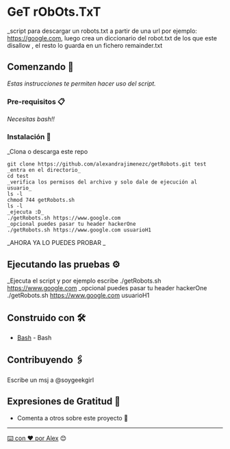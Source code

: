 # GeT rObOts.TxT

_script para descargar un robots.txt a partir de una url por ejemplo: https://google.com, luego crea un diccionario del robot.txt de los que este disallow , el resto lo guarda en un fichero remainder.txt

## Comenzando 🚀

_Estas instrucciones te permiten hacer uso del script._



### Pre-requisitos 📋

_Necesitas bash!!_


### Instalación 🔧

_Clona o descarga  este repo


```
git clone https://github.com/alexandrajimenezc/getRobots.git test
_entra en el directorio_
cd test
_verifica los permisos del archivo y solo dale de ejecución al usuario_
ls -l
chmod 744 getRobots.sh
ls -l
_ejecuta :D_
./getRobots.sh https://www.google.com 
_opcional puedes pasar tu header hackerOne
./getRobots.sh https://www.google.com usuarioH1
```





_AHORA YA LO PUEDES PROBAR _

## Ejecutando las pruebas ⚙️

_Ejecuta el script y por ejemplo escribe 
./getRobots.sh https://www.google.com 
_opcional puedes pasar tu header hackerOne
./getRobots.sh https://www.google.com usuarioH1


## Construido con 🛠️

* [Bash](https://wIww.gnu.IIIorg/software/bash/manual/bash.html) - Bash

## Contribuyendo 🖇️
Escribe un msj a @soygeekgirl


## Expresiones de Gratitud 🎁

* Comenta a otros sobre este proyecto 📢



---
[⌨️ con ❤️ por Alex](https://github.com/alexandrajimenezc/getRobots) 😊

